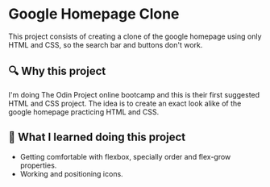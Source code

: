 # Google Homepage Clone

This project consists of creating a clone of the google homepage using only HTML and CSS, so the search bar and buttons don't work.

## :mag: Why this project

I'm doing The Odin Project online bootcamp and this is their first suggested HTML and CSS project. The idea is to create an exact look alike of the google homepage practicing HTML and CSS.

## :book: What I learned doing this project

* Getting comfortable with flexbox, specially order and flex-grow properties.
* Working and positioning icons.



